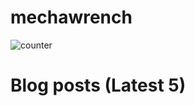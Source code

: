 # mechawrench

![counter](https://enbdwunulgqmxiu.m.pipedream.net)


# Blog posts (Latest 5)
<!-- BLOG-POST-LIST:START -->
<!-- BLOG-POST-LIST:END -->
